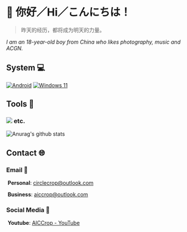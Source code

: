 # 👋 你好／Hi／こんにちは！ 

> 昨天的经历，都将成为明天的力量。

*I am an 18-year-old boy from China who likes photography, music and ACGN.*

## System 💻
[![Android](https://img.shields.io/badge/Android%2013-3DDC84?style=for-the-badge&logo=android&logoColor=white)](https://www.android.com/android-13/)  [![Windows 11](https://img.shields.io/badge/Windows%2011-%230079d5.svg?style=for-the-badge&logo=Windows%2011&logoColor=white)](https://www.microsoft.com/windows/windows-11)

## Tools 🔧
### <img src="https://skillicons.dev/icons?i=pr,ae,ps,au,blender,github"> **etc.** 

![Anurag's github stats](https://github-readme-stats.vercel.app/api?username=CircleCrop&count_private=true&show_icons=true&theme=tokyonight) 

## Contact 🌐

### Email 📧

​	**Personal**: [circlecrop@outlook.com](mailto:circlecrop@outlook.com)

​	**Business**: [aiccrop@outlook.com](mailto:aiccrop@outlook.com)

### Social Media 📱

​	**Youtube**: [AICCrop - YouTube](https://www.youtube.com/@aiccrop)
